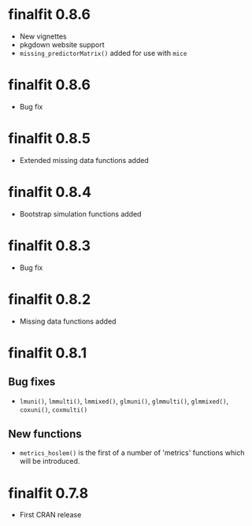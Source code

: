 # finalfit 0.8.6

* New vignettes
* pkgdown website support
* `missing_predictorMatrix()` added for use with `mice`

# finalfit 0.8.6

* Bug fix

# finalfit 0.8.5

* Extended missing data functions added

# finalfit 0.8.4

* Bootstrap simulation functions added

# finalfit 0.8.3

* Bug fix

# finalfit 0.8.2

* Missing data functions added

# finalfit 0.8.1

## Bug fixes

* `lmuni()`, `lmmulti()`, `lmmixed()`, `glmuni()`, `glmmulti()`, `glmmixed()`, `coxuni()`, `coxmulti()`

## New functions

* `metrics_hoslem()` is the first of a number of 'metrics' functions which will be introduced. 

# finalfit 0.7.8

* First CRAN release
